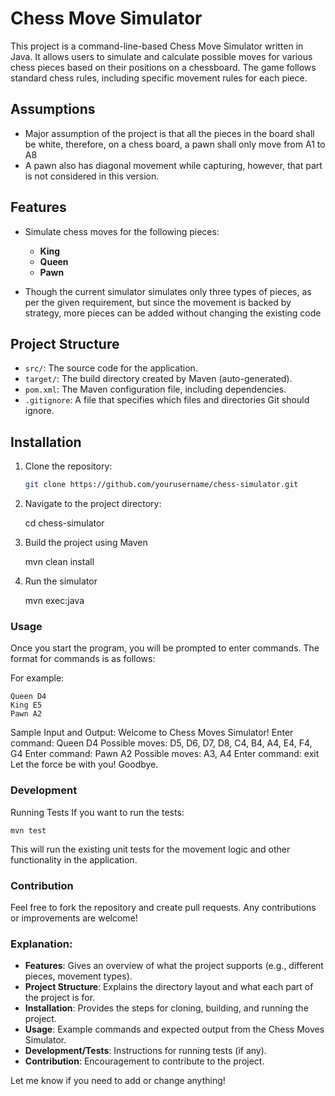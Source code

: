 # Chess Move Simulator

This project is a command-line-based Chess Move Simulator written in Java. It allows users to simulate and calculate possible moves for various chess pieces based on their positions on a chessboard. The game follows standard chess rules, including specific movement rules for each piece.

## Assumptions
    
- Major assumption of the project is that all the pieces in the board shall be white, therefore, on a chess board, a pawn shall only move from A1 to A8
- A pawn also has diagonal movement while capturing, however, that part is not considered in this version. 

## Features

- Simulate chess moves for the following pieces:
    - **King**
    - **Queen**
    - **Pawn**

- Though the current simulator simulates only three types of pieces, as per the given requirement, but since the movement is backed by strategy, more pieces can be added without changing the existing code



## Project Structure

- `src/`: The source code for the application.
- `target/`: The build directory created by Maven (auto-generated).
- `pom.xml`: The Maven configuration file, including dependencies.
- `.gitignore`: A file that specifies which files and directories Git should ignore.

## Installation

1. Clone the repository:

   ```bash
   git clone https://github.com/yourusername/chess-simulator.git


2. Navigate to the project directory:

   cd chess-simulator

3. Build the project using Maven

   mvn clean install

4. Run the simulator

   mvn exec:java


### **Usage**

Once you start the program, you will be prompted to enter commands. 
The format for commands is as follows:


<Piece> <Position>

For example:

    Queen D4
    King E5
    Pawn A2

Sample Input and Output:
    Welcome to Chess Moves Simulator!
    Enter command: Queen D4
    Possible moves: D5, D6, D7, D8, C4, B4, A4, E4, F4, G4
    Enter command: Pawn A2
    Possible moves: A3, A4
    Enter command: exit
    Let the force be with you! Goodbye.
    
### Development

Running Tests
If you want to run the tests:

    mvn test

This will run the existing unit tests for the movement logic and other functionality in the application.

### **Contribution**

Feel free to fork the repository and create pull requests. Any contributions or improvements are welcome!


### Explanation:
- **Features**: Gives an overview of what the project supports (e.g., different pieces, movement types).
- **Project Structure**: Explains the directory layout and what each part of the project is for.
- **Installation**: Provides the steps for cloning, building, and running the project.
- **Usage**: Example commands and expected output from the Chess Moves Simulator.
- **Development/Tests**: Instructions for running tests (if any).
- **Contribution**: Encouragement to contribute to the project.

Let me know if you need to add or change anything!